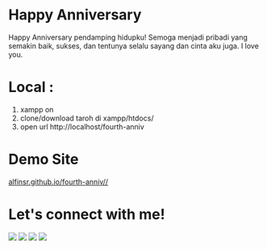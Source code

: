# Happy Anniversary
 Happy Anniversary pendamping hidupku! Semoga menjadi pribadi yang semakin baik, sukses, dan tentunya selalu sayang dan cinta aku juga. I love you.


# Local : 
1. xampp on
2. clone/download taroh di xampp/htdocs/
3. open url http://localhost/fourth-anniv

# Demo Site
 <a href="https://alfinsr.github.io/fourth-anniv/">alfinsr.github.io/fourth-anniv//</a>

# Let's connect with me!
<p>
    <a href="https://alfinsr.github.io" target="_blank"><img src="https://img.shields.io/badge/Website-https://alfinsr.github.io-blue?" /></a>
    <a href="https://www.linkedin.com/in/alfinsr" target="_blank"><img src="https://img.shields.io/badge/Linkedin-alfinsr-blue" /></a>
    <a href="https://facebook.com/wacdm" target="_blank"><img src="https://img.shields.io/badge/Facebook-wacdm-blue" /></a>
    <a href="https://instagram.com/alf.insr" target="_blank"><img src="https://img.shields.io/badge/Instagram-@alf.insr-blue" /></a>
</p> 
